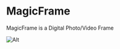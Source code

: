 # MagicFrame
MagicFrame is a Digital Photo/Video Frame


![Alt](https://repobeats.axiom.co/api/embed/9e3e44f4499315c9caab31056e7cfb88e6b273e6.svg "Repobeats analytics image")